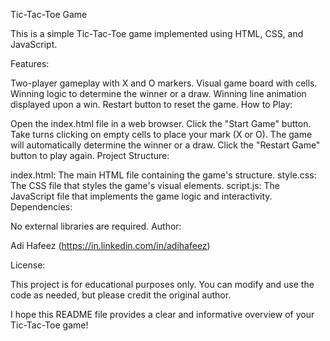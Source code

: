 Tic-Tac-Toe Game

This is a simple Tic-Tac-Toe game implemented using HTML, CSS, and JavaScript.

Features:

Two-player gameplay with X and O markers.
Visual game board with cells.
Winning logic to determine the winner or a draw.
Winning line animation displayed upon a win.
Restart button to reset the game.
How to Play:

Open the index.html file in a web browser.
Click the "Start Game" button.
Take turns clicking on empty cells to place your mark (X or O).
The game will automatically determine the winner or a draw.
Click the "Restart Game" button to play again.
Project Structure:

index.html: The main HTML file containing the game's structure.
style.css: The CSS file that styles the game's visual elements.
script.js: The JavaScript file that implements the game logic and interactivity.
Dependencies:

No external libraries are required.
Author:

Adi Hafeez (https://in.linkedin.com/in/adihafeez)

License:

This project is for educational purposes only. You can modify and use the code as needed, but please credit the original author.

I hope this README file provides a clear and informative overview of your Tic-Tac-Toe game!
